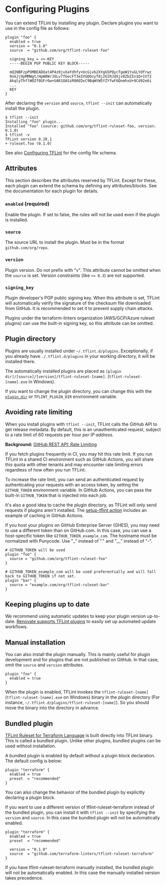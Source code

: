 # Configuring Plugins

You can extend TFLint by installing any plugin. Declare plugins you want to use in the config file as follows:

```hcl
plugin "foo" {
  enabled = true
  version = "0.1.0"
  source  = "github.com/org/tflint-ruleset-foo"

  signing_key = <<-KEY
  -----BEGIN PGP PUBLIC KEY BLOCK-----

  mQINBFzpPOMBEADOat4P4z0jvXaYdhfy+UcGivb2XYgGSPQycTgeW1YuGLYdfrwz
  9okJj9pMMWgt/HpW8WrJOLv7fGecFT3eIVGDOzyT8j2GIRJdXjv8ZbZIn1Q+1V72
  AkqlyThflWOZf8GFrOw+UAR1OASzR00EDxC9BqWtW5YZYfwFUQnmhxU+9Cd92e6i
  ...
  KEY
}
```

After declaring the `version` and `source`, `tflint --init` can automatically install the plugin.

```console
$ tflint --init
Installing "foo" plugin...
Installed "foo" (source: github.com/org/tflint-ruleset-foo, version: 0.1.0)
$ tflint -v
TFLint version 0.28.1
+ ruleset.foo (0.1.0)
```

See also [Configuring TFLint](config.md) for the config file schema.

## Attributes

This section describes the attributes reserved by TFLint. Except for these, each plugin can extend the schema by defining any attributes/blocks. See the documentation for each plugin for details.

### `enabled` (required)

Enable the plugin. If set to false, the rules will not be used even if the plugin is installed.

### `source`

The source URL to install the plugin. Must be in the format `github.com/org/repo`.

### `version`

Plugin version. Do not prefix with "v". This attribute cannot be omitted when the `source` is set. Version constraints (like `>= 0.3`) are not supported.

### `signing_key`

Plugin developer's PGP public signing key. When this attribute is set, TFLint will automatically verify the signature of the checksum file downloaded from GitHub. It is recommended to set it to prevent supply chain attacks.

Plugins under the terraform-linters organization (AWS/GCP/Azure ruleset plugins) can use the built-in signing key, so this attribute can be omitted.

## Plugin directory

Plugins are usually installed under `~/.tflint.d/plugins`. Exceptionally, if you already have `./.tflint.d/plugins` in your working directory, it will be installed there.

The automatically installed plugins are placed as `[plugin dir]/[source]/[version]/tflint-ruleset-[name]`. (`tflint-ruleset-[name].exe` in Windows).

If you want to change the plugin directory, you can change this with the [`plugin_dir`](config.md#plugin_dir) or `TFLINT_PLUGIN_DIR` environment variable.

## Avoiding rate limiting

When you install plugins with `tflint --init`, TFLint calls the GitHub API to get release metadata. By default, this is an unauthenticated request, subject to a rate limit of 60 requests per hour _per IP address_.

**Background:** [GitHub REST API: Rate Limiting](https://docs.github.com/en/rest/overview/resources-in-the-rest-api#rate-limiting)

If you fetch plugins frequently in CI, you may hit this rate limit. If you run TFLint in a shared CI environment such as GitHub Actions, you will share this quota with other tenants and may encounter rate limiting errors regardless of how often you run TFLint. 

To increase the rate limit, you can send an authenticated request by authenticating your requests with an access token, by setting the `GITHUB_TOKEN` environment variable. In GitHub Actions, you can pass the built-in `GITHUB_TOKEN` that is injected into each job.

It's also a good idea to cache the plugin directory, as TFLint will only send requests if plugins aren't installed. The [setup-tflint action](https://github.com/terraform-linters/setup-tflint#usage) includes an example of caching in GitHub Actions.

If you host your plugins on GitHub Enterprise Server (GHES), you may need to use a different token than on GitHub.com. In this case, you can use a host-specific token like `GITHUB_TOKEN_example_com`. The hostname must be normalized with Punycode. Use "_" instead of "." and "__" instead of "-".

```hcl
# GITHUB_TOKEN will be used
plugin "foo" {
  source = "github.com/org/tflint-ruleset-foo"
}

# GITHUB_TOKEN_example_com will be used preferentially and will fall back to GITHUB_TOKEN if not set.
plugin "bar" {
  source = "example.com/org/tflint-ruleset-bar"
}
```

## Keeping plugins up to date

We recommend using automatic updates to keep your plugin version up-to-date. [Renovate supports TFLint plugins](https://docs.renovatebot.com/modules/manager/tflint-plugin/) to easily set up automated update workflows.

## Manual installation

You can also install the plugin manually. This is mainly useful for plugin development and for plugins that are not published on GitHub. In that case, omit the `source` and `version` attributes.

```hcl
plugin "foo" {
  enabled = true
}
```

When the plugin is enabled, TFLint invokes the `tflint-ruleset-[name]` (`tflint-ruleset-[name].exe` on Windows) binary in the plugin directory (For instance, `~/.tflint.d/plugins/tflint-ruleset-[name]`). So you should move the binary into the directory in advance.

## Bundled plugin

[TFLint Ruleset for Terraform Language](https://github.com/terraform-linters/tflint-ruleset-terraform) is built directly into TFLint binary. This is called a bundled plugin. Unlike other plugins, bundled plugins can be used without installation.

A bundled plugin is enabled by default without a plugin block declaration. The default config is below:

```hcl
plugin "terraform" {
  enabled = true
  preset  = "recommended"
}
```

You can also change the behavior of the bundled plugin by explicitly declaring a plugin block.

If you want to use a different version of tflint-ruleset-terraform instead of the bundled plugin, you can install it with `tflint --init` by specifying the `version` and `source`. In this case the bundled plugin will not be automatically enabled.

```hcl
plugin "terraform" {
  enabled = true
  preset  = "recommended"

  version = "0.1.0"
  source  = "github.com/terraform-linters/tflint-ruleset-terraform"
}
```

If you have tflint-ruleset-terraform manually installed, the bundled plugin will not be automatically enabled. In this case the manually installed version takes precedence.
